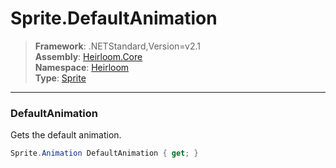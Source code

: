 # Sprite.DefaultAnimation

> **Framework**: .NETStandard,Version=v2.1  
> **Assembly**: [Heirloom.Core][0]  
> **Namespace**: [Heirloom][0]  
> **Type**: [Sprite][1]

--------------------------------------------------------------------------------

### DefaultAnimation

Gets the default animation.

```cs
Sprite.Animation DefaultAnimation { get; }
```

[0]: ../Heirloom.Core.md
[1]: Heirloom.Sprite.md
